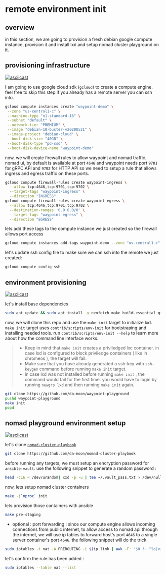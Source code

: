 # remote environment init

## overview

in this section, we are going to provision a fresh debian google compute instance, provision it and install lxd and setup nomad cluster playground on it.

## provisioning infrastructure

[![asciicast](https://asciinema.org/a/KrX3UJtcaeIl4HuLPtLIiRb2G.svg)](https://asciinema.org/a/KrX3UJtcaeIl4HuLPtLIiRb2G)

I am going to use google cloud sdk (`gcloud`) to create a compute engine. feel free to skip this step if you already has a remote server you can ssh into.

```bash
gcloud compute instances create "waypoint-demo" \
 --zone "us-central1-c" \
 --machine-type "n1-standard-16" \
 --subnet "default" \
 --network-tier "PREMIUM" \
 --image "debian-10-buster-v20200521" \
 --image-project "debian-cloud" \
 --boot-disk-size "40GB" \
 --boot-disk-type "pd-ssd" \
 --boot-disk-device-name "waypoint-demo"
```

now, we will create firewall rules to allow waypoint and nomad traffic. nomad ui, by default is available at port `4646` and waypoint needs port `9701` for gRPC API and `9702` for HTTP API so we need to setup a rule that allows ingress and egress traffic on these ports.

```bash
gcloud compute firewall-rules create waypoint-ingress \
  --allow tcp:4646,tcp:9701,tcp:9702 \
  --target-tags "waypoint-ingress" \
  --direction "INGRESS"
gcloud compute firewall-rules create waypoint-egress \
  --allow tcp:4646,tcp:9701,tcp:9702 \
  --destination-ranges '0.0.0.0/0' \
  --target-tags "waypoint-egress" \
  --direction "EGRESS"
```

lets add these tags to the compute instance we just created so the firewall allows port access

```bash
gcloud compute instances add-tags waypoint-demo --zone "us-central1-c" --tags=waypoint-egress,waypoint-ingress
```

let's update ssh config file to make sure we can ssh into the remote we just created:

```bash
gcloud compute config-ssh
```

## environment provisioning 

[![asciicast](https://asciinema.org/a/pZygvv9mg5BvtxeVPbSdmjkE0.svg)](https://asciinema.org/a/pZygvv9mg5BvtxeVPbSdmjkE0)

let's install base dependencies

```bash
sudo apt update && sudo apt install -y neofetch make build-essential git snapd jq sshpass ansible
```

now, we will clone this repo and use the `make init` target to initialize lxd. `make init` target uses `contrib/scripts/env-init` for bootstraping and installing needed tools. run `contrib/scripts/env-init --help` to learn more about how the command line interface works.

> - Keep in mind that `make init` creates a priviledged lxc container. in case lxd is configured to block priviledge containers ( like in chromeos ), the target will fail.
> - Make sure that you have already generated a ssh-key with `ssh-keygen` command before running `make init` target.
> - in case lxd was not installed before running `make init` , the command would fail for the first time. you would have to login by running `newgrp lxd` and then running `make init` again.

```bash
git clone https://github.com/da-moon/waypoint-playground
pushd waypoint-playground 
make init
popd
```

## nomad playground environment setup

[![asciicast](https://asciinema.org/a/Cf9hLwDK0gaaHZ3idfGWnD1YW.svg)](https://asciinema.org/a/Cf9hLwDK0gaaHZ3idfGWnD1YW)

let's clone [`nomad-cluster-playbook`](https://github.com/da-moon/nomad-cluster-playbook)

```bash
git clone https://github.com/da-moon/nomad-cluster-playbook
```

before running any targets, we must setup an encryption password for `ansible-vault`. use the following snippet to generate a random password :

```bash
head -c16 < /dev/urandom| xxd -p -u | tee ~/.vault_pass.txt > /dev/null
```

now, lets setup nomad cluster containers 

```bash
make -j`nproc` init
```

lets provision those containers with ansible

```bash
make pre-staging
```

- optional : port forwarding : since our compute engine allows incoming connections from public internet, to allow access to nomad api through the internet, we will use ip tables to forward host's port `4646` to a single server container's port `4646`. the following snippet will do the trick

```bash
sudo iptables -t nat -A PREROUTING -i $(ip link | awk -F: '$0 !~ "lo|vir|wl|lxd|docker|^[^0-9]"{print $2;getline}') -p tcp --dport 4646 -j DNAT --to "$(lxc list --format json | jq -r '.[] | select((.name | contains ("server")) and (.status=="Running")).state.network.eth0.addresses|.[] | select(.family=="inet").address' | head -n 1):4646"
```

let's confirm the rule has been added :

```bash
sudo iptables --table nat --list
```